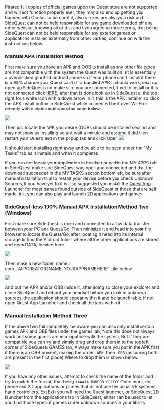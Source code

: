 Pirated full copies of official games upon the Quest store are not supported and will not function properly ever, they may also end up getting you banned with Oculus so be careful, also viruses are always a risk and SideQuest can not be held responsible for any game downloaded off any other website, knowing all of that and i you agree to these terms, that being SideQuest can not be held responsible for any exterior games or applications installed externally from other parties, continue on with the instructions below.


### Manual APK Installation Method
First make sure you have an APK and OOB to install as any other file types are not compatible with the system the Quest was built on. (it is essentially a overclocked glorified android phone so if your phone can't install it there is a 99% chance your Quest can't) if a bundled APK it should work,  next up open up SideQuest and make sure you are connected, if yet to install or it is not connected click [HERE]( https://github.com/the-expanse/SideQuest/wiki/I-am-having-issues-Connecting-,-what-do-i-do%3F#resetting-your-connection-and-connecting-to-wifi), after that is done look up in SideQuest at the top right for a white icon with a down arrow in it, this is the APK installer so click the APK install button in SideQuest while connected be it over Wi-Fi or directly with a viable cable/cord as seen below

![](https://cdn.discordapp.com/attachments/541467913857662995/636488576539820032/Screenshot_649.png)

Then just locate the APK you desire (OOBs should be installed second and may not show as installing so just wait a minute and assume it did then restart your Quest) and in the popup tab and click Open
![](https://cdn.discordapp.com/attachments/541467913857662995/636488572664414208/Screenshot_650.png)

It should start installing right away and be able to be seen under the "My Tasks" tab as it installs and when it completes

If you can not locate your application in headset or within the MY APPS tab in SideQuest make sure SideQuest was open and connected and that the download succeeded in the MY TASKS section bottom left, be sure after manual installation to also restart your device before you check Unknown Sources, if you have yet to it is also suggested you install the [Quest App Launcher](https://sidequestvr.com/#/app/199) for most games found outside of SideQuest or those that are self made, in it you can also play and launch 2D applications and games 

### SideQuest-less 100% Manual APK Installation Method Two (Windows)

First make sure SideQuest is open and connected to allow data transfer between your PC and Quest/Go, Then minimize it and head into your file browser to locate the Quest/Go, after locating it head into its internal storage to find the Android folder where all the other applications are stored and open DATA, located here.

![](https://cdn.discordapp.com/attachments/608376262347587595/610233472748879892/Screenshot_1187.png)

Then make a new folder, name it com.``APPCREATORSNAME`.`YOURAPPNAMEHERE` Like below

![](https://cdn.discordapp.com/attachments/608376262347587595/610234165950021700/Screenshot_1188.png)

And put the APK and/or OBB inside it, after doing so close your explorer and close SideQuest and reboot your headset before you look in unknown sources, the application should appear within it and be launch-able, if not open Quest App Launcher and check all the tabs within it.


### Manual Installation Method Three

If the above two fail completely, be aware you can also only install certain games APK and OBB files under the games tab,
Note this dose not always work and some games are incompatible with the system, But if they are compatible you can try and simply drag and drop them in to the top left corner of SideQuests GAMES tab, Always make sure you put in the APK first if there is an OBB present, making the order `.APK`, then `.OBB` (assuming both are present in the first place) Where to drop them is shown below.

![](https://cdn.discordapp.com/attachments/615234075778875453/622172166196297745/Screenshot_251.png)

If you have any other issues, attempt to check the name of the folder and try to match the format, that being `AAAAAA.BBBBBB.CCCCCC`
Once more, for phone and 2D applications or games that do not use the usual VR systems, hand controllers, Ext Ext) you will need the Quest launcher, or SideQuest 2D launcher from the applications tab in SideQuest, either can be used to let you find those types of games under unknown sources in your library.